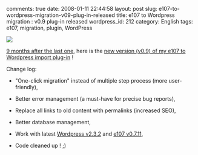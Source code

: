 comments: true
date: 2008-01-11 22:44:58
layout: post
slug: e107-to-wordpress-migration-v09-plug-in-released
title: e107 to Wordpress migration : v0.9 plug-in released
wordpress_id: 212
category: English
tags: e107, migration, plugin, WordPress

![](http://kevin.deldycke.com/wp-content/uploads/2008/01/e107-to-wordpress.png)

[9 months after the last one](http://kevin.deldycke.com/2007/05/e107-to-wordpress-v08-import-images-and-preferences/), here is the [new version (v0.9) of my e107 to Wordpress import plug-in](http://kevin.deldycke.com/static/scripts/wordpress-e107-importer-0.9.zip) !

Change log:

  * "One-click migration" instead of multiple step process (more user-friendly),

  * Better error management (a must-have for precise bug reports),

  * Replace all links to old content with permalinks (increased SEO),

  * Better database management,

  * Work with latest [Wordpress v2.3.2](http://wordpress.org/development/2007/12/wordpress-232/) and [e107 v0.7.11](http://e107.org/news.php?item.824),

  * Code cleaned up ! ;)

